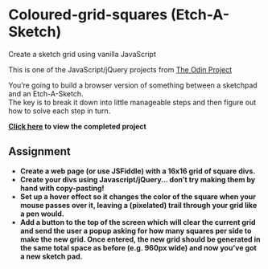 # Coloured-grid-squares (Etch-A-Sketch)
Create a sketch grid using vanilla JavaScript

This is one of the JavaScript/jQuery projects from [The Odin Project](https://www.theodinproject.com/courses/web-development-101/lessons/javascript-and-jquery)

You’re going to build a browser version of something between a sketchpad and an Etch-A-Sketch.<br>
The key is to break it down into little manageable steps and then figure out how to solve each step in turn.

**[Click here](https://danielandro.github.io/Coloured-grid-squares/) to view the completed project**


## Assignment


* **Create a web page (or use JSFiddle) with a 16x16 grid of square divs.** 
* **Create your divs using Javascript/jQuery… don’t try making them by hand with copy-pasting!**
* **Set up a hover effect so it changes the color of the square when your mouse passes over it, leaving a (pixelated) trail through your grid like a pen would.**
* **Add a button to the top of the screen which will clear the current grid and send the user a popup asking for how many squares per side to make the new grid. Once entered, the new grid should be generated in the same total space as before (e.g. 960px wide) and now you’ve got a new sketch pad.**



